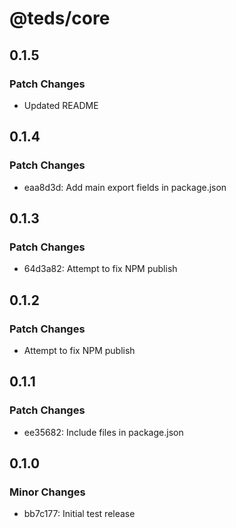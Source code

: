 # @teds/core

## 0.1.5

### Patch Changes

- Updated README

## 0.1.4

### Patch Changes

- eaa8d3d: Add main export fields in package.json

## 0.1.3

### Patch Changes

- 64d3a82: Attempt to fix NPM publish

## 0.1.2

### Patch Changes

- Attempt to fix NPM publish

## 0.1.1

### Patch Changes

- ee35682: Include files in package.json

## 0.1.0

### Minor Changes

- bb7c177: Initial test release
